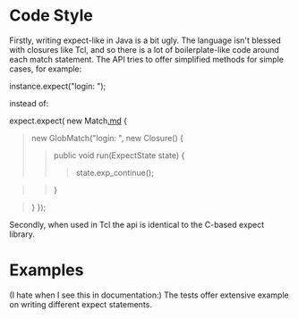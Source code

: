 # Code Style #

Firstly, writing expect-like in Java is a bit ugly. The language isn't blessed with closures like Tcl, and so there is a lot of boilerplate-like code around each match statement. The API tries to offer simplified methods for simple cases, for example:

instance.expect("login: ");

instead of:

expect.expect( new Match[.md](.md) {
> new GlobMatch("login: ", new Closure() {
> > public void run(ExpectState state) {
> > > state.exp\_continue();

> > }

> }
});

Secondly, when used in Tcl the api is identical to the C-based expect library.

# Examples #

(I hate when I see this in documentation:) The tests offer extensive example on writing different expect statements.